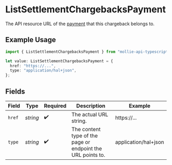 # ListSettlementChargebacksPayment

The API resource URL of the [payment](get-payment) that this chargeback belongs to.

## Example Usage

```typescript
import { ListSettlementChargebacksPayment } from "mollie-api-typescript/models/operations";

let value: ListSettlementChargebacksPayment = {
  href: "https://...",
  type: "application/hal+json",
};
```

## Fields

| Field                                                       | Type                                                        | Required                                                    | Description                                                 | Example                                                     |
| ----------------------------------------------------------- | ----------------------------------------------------------- | ----------------------------------------------------------- | ----------------------------------------------------------- | ----------------------------------------------------------- |
| `href`                                                      | *string*                                                    | :heavy_check_mark:                                          | The actual URL string.                                      | https://...                                                 |
| `type`                                                      | *string*                                                    | :heavy_check_mark:                                          | The content type of the page or endpoint the URL points to. | application/hal+json                                        |